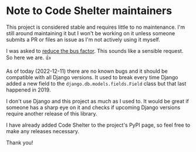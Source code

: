 ﻿# Note to Code Shelter maintainers

This project is considered stable and requires little to no
maintenance. I'm still around maintaining it but I won't be
working on it unless someone submits a PR or files an issue
as I'm not actively using it myself.

I was asked to [reduce the bus factor](https://github.com/bikeshedder/django-composite-field/issues/1#issuecomment-1344934071).
This sounds like a sensible request. So here we are. 👍

As of today (2022-12-11) there are no known bugs and it should be compatible
with all Django versions. It used to break every time Django added a new
field to the `django.db.models.fields.Field` class but that last happened
in 2019.

I don't use Django and this project as much as I used to. It would be
great if someone has a sharp eye on it and checks if upcoming
Django versions require another release of this library.

I have already added Code Shelter to the project's PyPI page, so feel free to
make any releases necessary.

Thank you!
